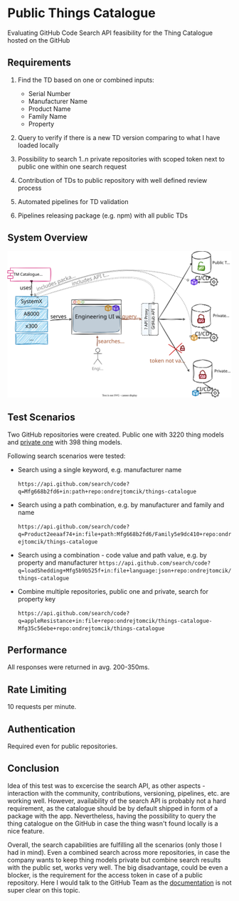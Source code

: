 # Public Things Catalogue

Evaluating GitHub Code Search API feasibility for the Thing Catalogue hosted on the GitHub

## Requirements

1. Find the TD based on one or combined inputs:
    - Serial Number
    - Manufacturer Name
    - Product Name
    - Family Name
    - Property

2. Query to verify if there is a new TD version comparing to what I have loaded locally
3. Possibility to search 1..n private repositories with scoped token next to public one within one search request
4. Contribution of TDs to public repository with well defined review process
5. Automated pipelines for TD validation
6. Pipelines releasing package (e.g. npm) with all public TDs

## System Overview

![Overview](overview.drawio.svg)

## Test Scenarios

Two GitHub repositories were created. Public one with 3220 thing models and [private one](https://github.com/ondrejtomcik/things-catalogue-Mfg35c56ebe) with 398 thing models.

Following search scenarios were tested:

- Search using a single keyword, e.g. manufacturer name

  `https://api.github.com/search/code?q=Mfg668b2fd6+in:path+repo:ondrejtomcik/things-catalogue`

- Search using a path combination, e.g. by manufacturer and family and name

  `https://api.github.com/search/code?q=Product2eeaaf74+in:file+path:Mfg668b2fd6/Family5e9dc410+repo:ondrejtomcik/things-catalogue`

- Search using a combination - code value and path value, e.g. by property and manufacturer
    `https://api.github.com/search/code?q=loadShedding+Mfg5b9b525f+in:file+language:json+repo:ondrejtomcik/things-catalogue`

- Combine multiple repositories, public one and private, search for property key

    `https://api.github.com/search/code?q=appleResistance+in:file+repo:ondrejtomcik/things-catalogue-Mfg35c56ebe+repo:ondrejtomcik/things-catalogue`

## Performance

All responses were returned in avg. 200-350ms.

## Rate Limiting

10 requests per minute.

## Authentication

Required even for public repositories.

## Conclusion

Idea of this test was to excercise the search API, as other aspects - interaction with the community, contributions, versioning, pipelines, etc. are working well. However, availability of the search API is probably not a hard requirement, as the catalogue should be by default shipped in form of a package with the app. Nevertheless, having the possibility to query the thing catalogue on the GitHub in case the thing wasn't found locally is a nice feature.

Overall, the search capabilities are fulfilling all the scenarios (only those I had in mind). Even a combined search across more repositories, in case the company wants to keep thing models private but combine search results with the public set, works very well. The big disadvantage, could be even a blocker, is the requirement for the access token in case of a public repository. Here I would talk to the GitHub Team as the [documentation](https://docs.github.com/en/rest/search/search?apiVersion=2022-11-28#rate-limit) is not super clear on this topic.
